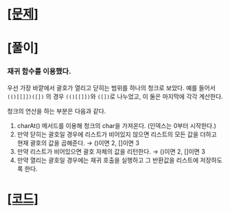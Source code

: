 # [[문제]](https://www.acmicpc.net/problem/2504)

# [풀이]

### 재귀 함수를 이용했다.

우선 가장 바깥에서 괄호가 열리고 닫히는 범위를 하나의 청크로 보았다. 예를 들어서 `(()[[]])([])` 의 경우 `(()[[]])`와 `([])`로 나누었고, 이 둘은 마지막에 각각 계산한다.

청크의 연산을 하는 부분은 다음과 같다.

1. charAt() 메서드를 이용해 청크의 char을 가져온다. (인덱스는 0부터 시작한다.)
2. 만약 닫히는 괄호일 경우에 리스트가 비어있지 않으면 리스트의 모든 값을 더하고 현재 괄호의 값을 곱해준다. → ()이면 2, []이면 3
3. 만약 리스트가 비어있으면 괄호 자체의 값을 리턴한다. → ()이면 2, []이면 3
4. 만약 열리는 괄호일 경우에는 재귀 호출을 실행하고 그 반환값을 리스트에 저장하도록 한다.

# [[코드]](https://github.com/mungmnb777/java-algorithm/tree/main/code/boj/Main_2504_%EA%B4%84%ED%98%B8%EC%9D%98%EA%B0%92.java)
